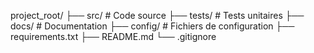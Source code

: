 project_root/
├── src/  # Code source
├── tests/  # Tests unitaires
├── docs/  # Documentation
├── config/  # Fichiers de configuration
├── requirements.txt
├── README.md
└── .gitignore